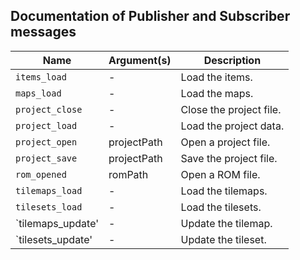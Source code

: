 ## Documentation of Publisher and Subscriber messages

| Name              | Argument(s)    | Description                      |
|-------------------|----------------|----------------------------------|
|`items_load`       |-               |Load the items.                   |
|`maps_load`        |-               |Load the maps.                    |
|`project_close`    |-               |Close the project file.           |
|`project_load`     |-               |Load the project data.            |
|`project_open`     |projectPath     |Open a project file.              |
|`project_save`     |projectPath     |Save the project file.            |
|`rom_opened`       |romPath         |Open a ROM file.                  |
|`tilemaps_load`    |-               |Load the tilemaps.                |
|`tilesets_load`    |-               |Load the tilesets.                |
|`tilemaps_update'  |-               |Update the tilemap.               |
|`tilesets_update'  |-               |Update the tileset.               |